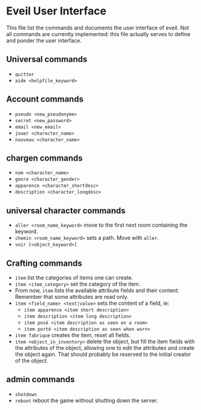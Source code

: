# Eveil User Interface

This file list the commands and documents the user interface of eveil.
Not all commands are currently implemented: this file actually serves
to define and ponder the user interface.

## Universal commands
- `quitter`
- `aide <helpfile_keyword>`

## Account commands

- `pseudo <new_pseudonyme>`
- `secret <new_password>`
- `email <new_email>`
- `jouer <character_name>`
- `nouveau <character_name>`

## chargen commands

- `nom <character_name>`
- `genre <character_gender>`
- `apparence <character_shortdesc>`
- `description <character_longdesc>`

## universal character commands

- `aller <room_name_keyword>` move to the first next room containing the keyword.
- `chemin <room_name_keyword>` sets a path. Move with `aller`.
- `voir [<object_keyword>]`

## Crafting commands

- `item` list the categories of items one can create.
- `item <item_category>` set the category of the item.
- From now, `item` lists the available attribute fields and their
content. Remember that some attributes are read only.
- `item <field_name> <text|value>` sets the content of a field, ie:
  - `item apparence <item short description>`
  - `item description <item long description>`
  - `item posé <item description as seen on a room>`
  - `item porté <item description as seen when worn>`
- `item fabrique` creates the item, reset all fields.
- `item <object_in_inventory>` delete the object, but fill the item fields
with the attributes of the object, allowing one to edit the attributes
and create the object again. That should probably be reserved to the
initial creator of the object.

## admin commands

- `shutdown`
- `reboot` reboot the game without shutting down the server.
